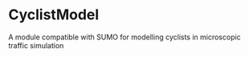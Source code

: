 # CyclistModel
A module compatible with SUMO for modelling cyclists in microscopic traffic simulation
